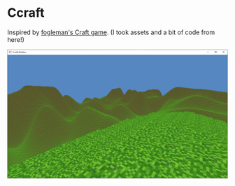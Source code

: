 # Ccraft

Inspired by [fogleman's Craft game](https://github.com/fogleman/Craft). (I took assets and a bit of code from here!)

![Screenshot](https://github.com/Winter091/Ccraft/blob/main/screenshots/terrain.png)
